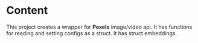# Content

This project creates a wrapper for **Pexels** image/video api.
It has functions for reading and setting configs as a struct.
It has struct embeddings.

